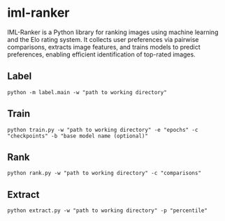 # iml-ranker
IML-Ranker is a Python library for ranking images using machine learning and the Elo rating system. It collects user preferences via pairwise comparisons, extracts image features, and trains models to predict preferences, enabling efficient identification of top-rated images.


## Label

`python -m label.main -w "path to working directory"`

## Train

`python train.py -w "path to working directory" -e "epochs" -c "checkpoints" -b "base model name (optional)"`

## Rank

`python rank.py -w "path to working directory" -c "comparisons"`

## Extract

`python extract.py -w "path to working directory" -p "percentile"`
